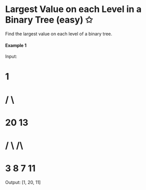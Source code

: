 # Largest Value on each Level in a Binary Tree (easy) ✩

Find the largest value on each level of a binary tree.

#### Example 1
Input: 
#     1
#    /  \
#   20   13
#  / \   /\
# 3   8 7 11

Output: [1, 20, 11]